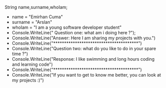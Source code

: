  String name,surname,whoIam;
- name = "Emirhan Cuma"
- surname = "Arslan"
- whoIam = "I am a young software developer student"
- Console.WriteLine(" Question one: what am i doing here ?");
- Console.WriteLine("Answer: Here I am sharing my projects with you.")
- Console.WriteLine("***************************************")
- Console.WriteLine("Question two: what do you like to do in your spare time ?")
- Console.WriteLine("Response: I like swimming and long hours coding and learning code")
- Console.WriteLine("***************************************")
- Console.WriteLine("If you want to get to know me better, you can look at my projects :)")
